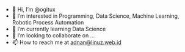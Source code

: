 - 👋 Hi, I’m @ogitux
- 👀 I’m interested in Programming, Data Science, Machine Learning, Robotic Process Automation
- 🌱 I’m currently learning Data Science
- 💞️ I’m looking to collaborate on ...
- 📫 How to reach me at adnan@linuz.web.id

<!---
ogitux/ogitux is a ✨ special ✨ repository because its `README.md` (this file) appears on your GitHub profile.
You can click the Preview link to take a look at your changes.
--->
